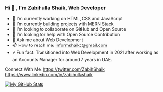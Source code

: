 ### Hi 👋 , I'm Zabihulla Shaik, Web Developer
          

- 🔭 I’m currently working on HTML, CSS and JavaScript
- 🌱 I’m currently building projects with MERN Stack
- 👯 I’m looking to collaborate on GitHub and Open Source
- 🤔 I’m looking for help with Open Source Contribution
- 💬 Ask me about Web Development
- 📫 How to reach me: informshaikz@gmail.com
- ⚡ Fun fact: Transitioned into Web Development in 2021 after working as an Accounts Manager for around 7 years in UAE.

Connect With Me:
https://twitter.com/ZabihShaik
https://www.linkedin.com/in/zabihullashaik

[![My GitHub Stats](https://github-readme-stats.vercel.app/api/?username=zabihshaik&count_private=true&theme=tokyonight&showicons=true)]()
